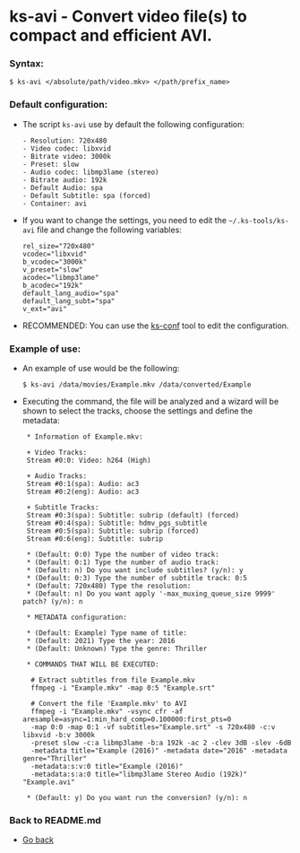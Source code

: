ks-avi - Convert video file(s) to compact and efficient AVI.
============================================================

### Syntax:

```shell
$ ks-avi </absolute/path/video.mkv> </path/prefix_name>
```

### Default configuration:

  * The script `ks-avi` use by default the following configuration:
  
    ```shell
    - Resolution: 720x480
    - Video codec: libxvid
    - Bitrate video: 3000k
    - Preset: slow
    - Audio codec: libmp3lame (stereo)
    - Bitrate audio: 192k
    - Default Audio: spa
    - Default Subtitle: spa (forced)
    - Container: avi
    ````
    
  * If you want to change the settings, you need to edit the `~/.ks-tools/ks-avi` file and change the following variables:
  
    ```shell
    rel_size="720x480"
    vcodec="libxvid"
    b_vcodec="3000k"
    v_preset="slow"
    acodec="libmp3lame"
    b_acodec="192k"
    default_lang_audio="spa"
    default_lang_subt="spa"
    v_ext="avi"
    ````

  * RECOMMENDED: You can use the [ks-conf](https://github.com/q3aql/ks-tools/blob/main/doc/ks-conf.md) tool to edit the configuration.

### Example of use:

  * An example of use would be the following:
  
    ```shell
    $ ks-avi /data/movies/Example.mkv /data/converted/Example
    ````
    
  * Executing the command, the file will be analyzed and a wizard will be shown to select the tracks, choose the settings and define the metadata:
  
    ```shell
     * Information of Example.mkv:
    
     + Video Tracks:
     Stream #0:0: Video: h264 (High)
     
     + Audio Tracks:
     Stream #0:1(spa): Audio: ac3
     Stream #0:2(eng): Audio: ac3
     
     + Subtitle Tracks:
     Stream #0:3(spa): Subtitle: subrip (default) (forced)
     Stream #0:4(spa): Subtitle: hdmv_pgs_subtitle
     Stream #0:5(spa): Subtitle: subrip (forced)
     Stream #0:6(eng): Subtitle: subrip
    
     * (Default: 0:0) Type the number of video track: 
     * (Default: 0:1) Type the number of audio track: 
     * (Default: n) Do you want include subtitles? (y/n): y
     * (Default: 0:3) Type the number of subtitle track: 0:5
     * (Default: 720x480) Type the resolution: 
     * (Default: n) Do you want apply '-max_muxing_queue_size 9999' patch? (y/n): n
    
     * METADATA configuration:
    
     * (Default: Example) Type name of title:
     * (Default: 2021) Type the year: 2016
     * (Default: Unknown) Type the genre: Thriller
    
     * COMMANDS THAT WILL BE EXECUTED:
    
      # Extract subtitles from file Example.mkv
      ffmpeg -i "Example.mkv" -map 0:5 "Example.srt"
    
      # Convert the file 'Example.mkv' to AVI
      ffmpeg -i "Example.mkv" -vsync cfr -af aresample=async=1:min_hard_comp=0.100000:first_pts=0 
      -map 0:0 -map 0:1 -vf subtitles="Example.srt" -s 720x480 -c:v libxvid -b:v 3000k 
      -preset slow -c:a libmp3lame -b:a 192k -ac 2 -clev 3dB -slev -6dB 
      -metadata title="Example (2016)" -metadata date="2016" -metadata genre="Thriller" 
      -metadata:s:v:0 title="Example (2016)" 
      -metadata:s:a:0 title="libmp3lame Stereo Audio (192k)" "Example.avi"
    
     * (Default: y) Do you want run the conversion? (y/n): n
    ````
    
### Back to README.md
    
* [Go back](https://github.com/q3aql/ks-tools/blob/main/README.md)
  

